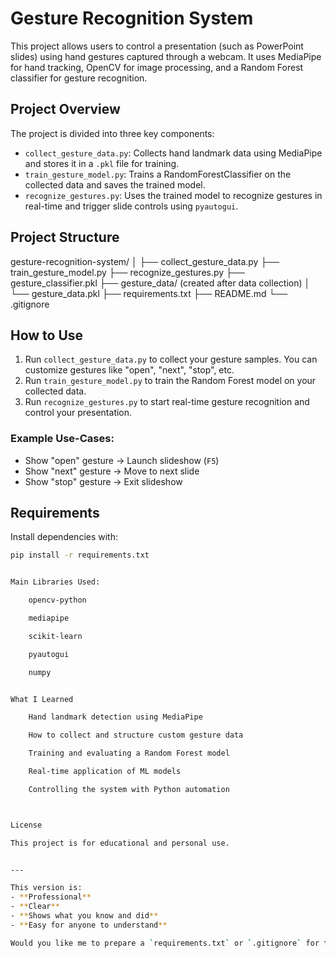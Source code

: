 # Gesture Recognition System

This project allows users to control a presentation (such as PowerPoint slides) using hand gestures captured through a webcam. It uses MediaPipe for hand tracking, OpenCV for image processing, and a Random Forest classifier for gesture recognition.

## Project Overview

The project is divided into three key components:

- `collect_gesture_data.py`: Collects hand landmark data using MediaPipe and stores it in a `.pkl` file for training.
- `train_gesture_model.py`: Trains a RandomForestClassifier on the collected data and saves the trained model.
- `recognize_gestures.py`: Uses the trained model to recognize gestures in real-time and trigger slide controls using `pyautogui`.

## Project Structure

gesture-recognition-system/
│
├── collect_gesture_data.py
├── train_gesture_model.py
├── recognize_gestures.py
├── gesture_classifier.pkl
├── gesture_data/ (created after data collection)
│ └── gesture_data.pkl
├── requirements.txt
├── README.md
└── .gitignore



## How to Use

1. Run `collect_gesture_data.py` to collect your gesture samples. You can customize gestures like "open", "next", "stop", etc.
2. Run `train_gesture_model.py` to train the Random Forest model on your collected data.
3. Run `recognize_gestures.py` to start real-time gesture recognition and control your presentation.

### Example Use-Cases:
- Show "open" gesture → Launch slideshow (`F5`)
- Show "next" gesture → Move to next slide
- Show "stop" gesture → Exit slideshow

## Requirements

Install dependencies with:

```bash
pip install -r requirements.txt


Main Libraries Used:

    opencv-python

    mediapipe

    scikit-learn

    pyautogui

    numpy


What I Learned

    Hand landmark detection using MediaPipe

    How to collect and structure custom gesture data

    Training and evaluating a Random Forest model

    Real-time application of ML models

    Controlling the system with Python automation



License

This project is for educational and personal use.


---

This version is:
- **Professional**
- **Clear**
- **Shows what you know and did**
- **Easy for anyone to understand**

Would you like me to prepare a `requirements.txt` or `.gitignore` for this project as well?
